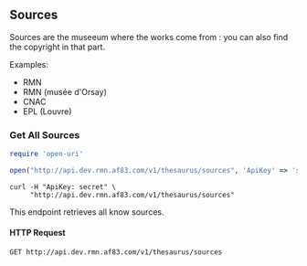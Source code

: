 ## Sources

Sources are the museeum where the works come from : you can also find the copyright in that part.

Examples:

- RMN
- RMN (musée d'Orsay)
- CNAC
- EPL (Louvre)

### Get All Sources

```ruby
require 'open-uri'

open("http://api.dev.rmn.af83.com/v1/thesaurus/sources", 'ApiKey' => 'secret')
```


```shell
curl -H "ApiKey: secret" \
     "http://api.dev.rmn.af83.com/v1/thesaurus/sources"
```

This endpoint retrieves all know sources.

#### HTTP Request

`GET http://api.dev.rmn.af83.com/v1/thesaurus/sources`
